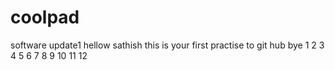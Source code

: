# coolpad
software update1
hellow sathish this is your first practise to git hub
bye
1
2
3
4
5
6
7
8
9
10
11
12
